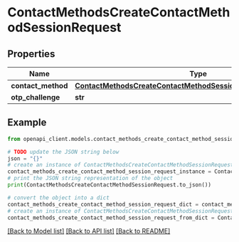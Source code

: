 # ContactMethodsCreateContactMethodSessionRequest


## Properties

Name | Type | Description | Notes
------------ | ------------- | ------------- | -------------
**contact_method** | [**ContactMethodsCreateContactMethodSessionRequestContactMethod**](ContactMethodsCreateContactMethodSessionRequestContactMethod.md) |  | 
**otp_challenge** | **str** |  | 

## Example

```python
from openapi_client.models.contact_methods_create_contact_method_session_request import ContactMethodsCreateContactMethodSessionRequest

# TODO update the JSON string below
json = "{}"
# create an instance of ContactMethodsCreateContactMethodSessionRequest from a JSON string
contact_methods_create_contact_method_session_request_instance = ContactMethodsCreateContactMethodSessionRequest.from_json(json)
# print the JSON string representation of the object
print(ContactMethodsCreateContactMethodSessionRequest.to_json())

# convert the object into a dict
contact_methods_create_contact_method_session_request_dict = contact_methods_create_contact_method_session_request_instance.to_dict()
# create an instance of ContactMethodsCreateContactMethodSessionRequest from a dict
contact_methods_create_contact_method_session_request_from_dict = ContactMethodsCreateContactMethodSessionRequest.from_dict(contact_methods_create_contact_method_session_request_dict)
```
[[Back to Model list]](../README.md#documentation-for-models) [[Back to API list]](../README.md#documentation-for-api-endpoints) [[Back to README]](../README.md)


